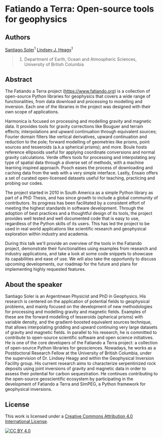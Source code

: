 # Fatiando a Terra: Open-source tools for geophysics

## Authors

[Santiago Soler](https://www.santisoler.com)<sup>1</sup>
[Lindsey J. Heagy](https://lindseyjh.ca/)<sup>1</sup>

> 1. Department of Earth, Ocean and Atmospheric Sciences, University of British
>    Columbia

## Abstract

<!-- a little about the project -->

The Fatiando a Terra project (https://www.fatiando.org) is a collection of
open-source Python libraries for geophysics that covers a wide range of
functionalities, from data download and processing to modelling and inversion.
Each one of the libraries in the project was designed with their own
scope of applications.

Harmonica is focused on processing and modelling gravity and
magnetic data. It provides tools for gravity corrections like Bouguer and
terrain effects; interpolations and upward continuation through equivalent
sources; Fourier domain filters like vertical derivatives, upward continuation
and reduction to the pole; forward modelling of geometries like prisms, point
sources and tesseroids (a.k.a spherical prisms); and more.
Boule hosts reference ellipsoids useful for applying coordinate
conversions and normal gravity calculations.
Verde offers tools for processing and interpolating any type of spatial data
through a diverse set of methods, with a machine learning inspired approach.
Pooch eases the process of downloading and caching data from the web with
a very simple interface. Lastly, Ensaio offers a set of curated open-licensed
datasets useful for teaching, practicing and probing our codes.

The project started in 2010 in South America as a simple Python library as part
of a PhD Thesis, and has since growth to include a global community of
contributors. Its progress has been facilitated by a consistent effort of
meeting the highest standards in software development. Through the adoption of
best practices and a thoughtful design of its tools, the project provides well
tested and well documented code that is easy to use, regardless of the Python
skills of its users. This has led the project to be used in real world
applications like scientific research and geophysical exploration within
industry and academia.

During this talk we'll provide an overview of the tools in the Fatiando
project, demonstrate their functionalities using examples from research and
industry applications, and take a look at some code snippets to showcase its
capabilities and ease of use.
We will also take the opportunity to discuss upcoming developments, our roadmap
for the future and plans for implementing highly requested features.

## About the speaker

Santiago Soler is an Argentinean Physicist and PhD in Geophysics.
His research is centered on the application of potential fields to geophysical
problems, and mainly focused on the development of new methodologies for
processing and modelling gravity and magnetic fields.
Examples of these are the forward modelling of tesseroids (spherical prisms)
with variable density, and the gradient-boosted equivalent sources technique,
that allows interpolating gridding and upward continuing very large datasets of
gravity and magnetic fields.
In parallel to his research, he is committed to contribute to open-source
scientific software and open science initiatives.
He is one of the core developers of the Fatiando a Terra project: a collection
of open-source Python libraries for geosciences.
Nowadays, he works as a Postdoctoral Research Fellow at the University of
British Columbia, under the supervision of Dr. Lindsey Heagy and within the
Geophysical Inversion Facility group.
His current research aims to characterize serpentinized rock deposits using
joint inversions of gravity and magnetic data in order to assess their
potential for carbon sequestration.
He continues contributing to the open-source geoscientific ecosystem by
participating in the development of Fatiando a Terra and SimPEG, a Python
framework for geophysical inversions.


## License

This work is licensed under a
[Creative Commons Attribution 4.0 International License][cc-by].

[![CC BY 4.0][cc-by-image]][cc-by]

[cc-by]: http://creativecommons.org/licenses/by/4.0/
[cc-by-image]: https://i.creativecommons.org/l/by/4.0/88x31.png
[cc-by-shield]: https://img.shields.io/badge/License-CC%20BY%204.0-lightgrey.svg
